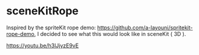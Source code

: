 # sceneKitRope

Inspired by the spriteKit rope demo: https://github.com/a-layouni/spritekit-rope-demo, 
I decided to see what this would look like in sceneKit ( 3D ).


https://youtu.be/h3lJjyzE9vE
